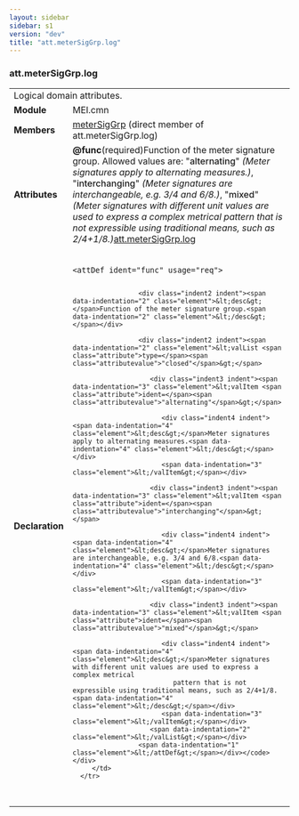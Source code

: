 ```yaml
---
layout: sidebar
sidebar: s1
version: "dev"
title: "att.meterSigGrp.log"
---
```

<div class="classSpec att">
   <h3 id="att.meterSigGrp.log">att.meterSigGrp.log</h3>
   <table class="wovenodd">
      <tr>
         <td colspan="2" class="wovenodd-col2">Logical domain attributes.</td>
      </tr>
      <tr>
         <td class="wovenodd-col1"><strong>Module</strong></td>
         <td class="wovenodd-col2">MEI.cmn</td>
      </tr>
      <tr>
         <td class="wovenodd-col1"><strong>Members</strong></td>
         <td class="wovenodd-col2">
            <div class="parent">
               <div><a class="link_odd_elementSpec" href="{{ site.baseurl }}/{{ page.version }}/elements/metersiggrp.html">meterSigGrp</a> (direct member of att.meterSigGrp.log)
               </div>
            </div>
         </td>
      </tr>
      <tr>
         <td class="wovenodd-col1"><strong>Attributes</strong></td>
         <td class="wovenodd-col2">
            <div class="attributeDef"><span class="attribute"><strong>@func</strong></span><span class="attributeUsage">(required)</span><span class="attributeDesc">Function of the meter signature group.</span>
               Allowed values are:
               "<span style="font-weight: 500;">alternating</span>" <i>(Meter signatures apply to alternating measures.)</i>,  "<span style="font-weight: 500;">interchanging</span>" <i>(Meter signatures are interchangeable, e.g. 3/4 and 6/8.)</i>,  "<span style="font-weight: 500;">mixed</span>" <i>(Meter signatures with different unit values are used to express a complex metrical
                  pattern that is not expressible using traditional means, such as 2/4+1/8.)</i><span class="attributeClasses"><a class="link_odd" href="{{ site.baseurl }}/{{ page.version }}/attribute-classes/att.metersiggrp.log.html">att.meterSigGrp.log</a></span></div>
         </td>
      </tr>
      <tr>
         <td class="wovenodd-col1"><strong>Declaration</strong></td>
         <td class="wovenodd-col2">
            <div class="code" xml:space="preserve" data-lang="ODD"><code>
                  <div class="indent1 indent"><span data-indentation="1" class="element">&lt;attDef <span class="attribute">ident=</span><span class="attributevalue">"func"</span> <span class="attribute">usage=</span><span class="attributevalue">"req"</span>&gt;</span>
                     
                     <div class="indent2 indent"><span data-indentation="2" class="element">&lt;desc&gt;</span>Function of the meter signature group.<span data-indentation="2" class="element">&lt;/desc&gt;</span></div>
                     
                     <div class="indent2 indent"><span data-indentation="2" class="element">&lt;valList <span class="attribute">type=</span><span class="attributevalue">"closed"</span>&gt;</span>
                        
                        <div class="indent3 indent"><span data-indentation="3" class="element">&lt;valItem <span class="attribute">ident=</span><span class="attributevalue">"alternating"</span>&gt;</span>
                           
                           <div class="indent4 indent"><span data-indentation="4" class="element">&lt;desc&gt;</span>Meter signatures apply to alternating measures.<span data-indentation="4" class="element">&lt;/desc&gt;</span></div>
                           <span data-indentation="3" class="element">&lt;/valItem&gt;</span></div>
                        
                        <div class="indent3 indent"><span data-indentation="3" class="element">&lt;valItem <span class="attribute">ident=</span><span class="attributevalue">"interchanging"</span>&gt;</span>
                           
                           <div class="indent4 indent"><span data-indentation="4" class="element">&lt;desc&gt;</span>Meter signatures are interchangeable, e.g. 3/4 and 6/8.<span data-indentation="4" class="element">&lt;/desc&gt;</span></div>
                           <span data-indentation="3" class="element">&lt;/valItem&gt;</span></div>
                        
                        <div class="indent3 indent"><span data-indentation="3" class="element">&lt;valItem <span class="attribute">ident=</span><span class="attributevalue">"mixed"</span>&gt;</span>
                           
                           <div class="indent4 indent"><span data-indentation="4" class="element">&lt;desc&gt;</span>Meter signatures with different unit values are used to express a complex metrical
                              pattern that is not expressible using traditional means, such as 2/4+1/8.<span data-indentation="4" class="element">&lt;/desc&gt;</span></div>
                           <span data-indentation="3" class="element">&lt;/valItem&gt;</span></div>
                        <span data-indentation="2" class="element">&lt;/valList&gt;</span></div>
                     <span data-indentation="1" class="element">&lt;/attDef&gt;</span></div></code></div>
         </td>
      </tr>
   </table>
</div>